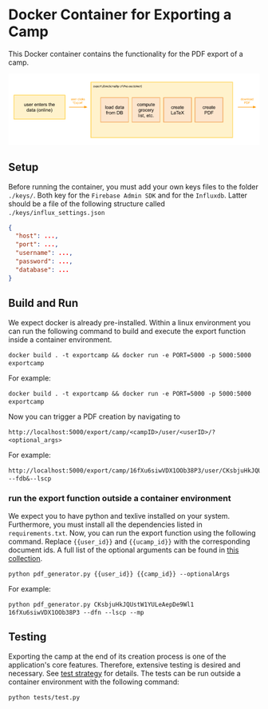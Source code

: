 # Docker Container for Exporting a Camp

This Docker container contains the functionality for the PDF export of a camp.

![Export Overview](docu/export_overview.png)

## Setup

Before running the container, you must add your own keys files to the folder `./keys/`. Both key for
the `Firebase Admin SDK` and for the `Influxdb`. Latter should be a file of the following structure
called `./keys/influx_settings.json`

```json
{
  "host": ...,
  "port": ...,
  "username": ...,
  "password": ...,
  "database": ...
}
```

## Build and Run

We expect docker is already pre-installed. Within a linux environment you can run the following command to build and
execute the export function inside a container environment.

```shell
docker build . -t exportcamp && docker run -e PORT=5000 -p 5000:5000 exportcamp
```

For example:

```shell
docker build . -t exportcamp && docker run -e PORT=5000 -p 5000:5000 exportcamp
```

Now you can trigger a PDF creation by navigating to 
```
http://localhost:5000/export/camp/<campID>/user/<userID>/?<optional_args>
```

For example:
```
http://localhost:5000/export/camp/16fXu6siwVDX1OOb38P3/user/CKsbjuHkJQUstW1YULeAepDe9Wl1/?--fdb&--lscp
```

### run the export function outside a container environment

We expect you to have python and texlive installed on your system. Furthermore, you must install all the dependencies
listed in `requirements.txt`. Now, you can run the export function using the following command. Replace `{{user_id}}`
and `{{ucamp_id}}` with the corresponding document ids. A full list of the optional arguments can be found
in [this collection](script/README.md).

```shell
python pdf_generator.py {{user_id}} {{camp_id}} --optionalArgs
```

For example:

```shell
python pdf_generator.py CKsbjuHkJQUstW1YULeAepDe9Wl1 16fXu6siwVDX1OOb38P3 --dfn --lscp --mp
```

## Testing

Exporting the camp at the end of its creation process is one of the application's core features. Therefore, extensive
testing is desired and necessary. See [test strategy](tests/README.md) for details. The tests can be run outside a
container environment with the following command:

```shell
python tests/test.py
```